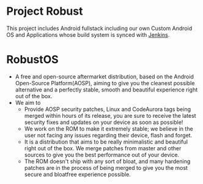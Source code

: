 Project Robust
=======================

This project includes Android fullstack including our own Custom Android OS and Applications whose build system is synced with [Jenkins](http://badwolf.network:8081/).

# RobustOS
- A free and open-source aftermarket distribution, based on the Android Open-Source Platform(AOSP), aiming to give you the cleanest possible alternative and a perfectly stable, smooth and beautiful experience right out of the box.
- We aim to
    - Provide AOSP security patches, Linux and CodeAurora tags being merged within hours of its release, you are sure to receive the latest security fixes and updates on your device as soon as possible!
    - We work on the ROM to make it extremely stable; we believe in the user not facing any issues regarding their device, flash and forget.
    - It is a distribution that aims to be really minimalistic and beautiful right out of the box. We merge patches from master and other sources to give you the best performance out of your device.
    - The ROM doesn't ship with any sort of bloat, and many hardening patches are in the process of being merged to give you the most secure and bloatfree experience possible.
